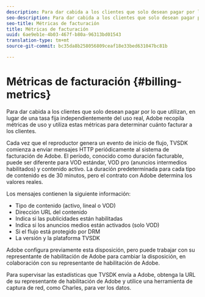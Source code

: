 ```yaml
---
description: Para dar cabida a los clientes que solo desean pagar por lo que utilizan, en lugar de una tasa fija independientemente del uso real, Adobe recopila métricas de uso y utiliza estas métricas para determinar cuánto facturar a los clientes.
seo-description: Para dar cabida a los clientes que solo desean pagar por lo que utilizan, en lugar de una tasa fija independientemente del uso real, Adobe recopila métricas de uso y utiliza estas métricas para determinar cuánto facturar a los clientes.
seo-title: Métricas de facturación
title: Métricas de facturación
uuid: 6ae9eb1e-4b03-467f-b80a-96313bd01543
translation-type: tm+mt
source-git-commit: bc35da8b258056809ceaf18e33bed631047bc81b

---
```



# Métricas de facturación {#billing-metrics}

Para dar cabida a los clientes que solo desean pagar por lo que utilizan, en lugar de una tasa fija independientemente del uso real, Adobe recopila métricas de uso y utiliza estas métricas para determinar cuánto facturar a los clientes.

Cada vez que el reproductor genera un evento de inicio de flujo, TVSDK comienza a enviar mensajes HTTP periódicamente al sistema de facturación de Adobe. El período, conocido como duración facturable, puede ser diferente para VOD estándar, VOD pro (anuncios intermedios habilitados) y contenido activo. La duración predeterminada para cada tipo de contenido es de 30 minutos, pero el contrato con Adobe determina los valores reales.

Los mensajes contienen la siguiente información:

* Tipo de contenido (activo, lineal o VOD)
* Dirección URL del contenido
* Indica si las publicidades están habilitadas
* Indica si los anuncios medios están activados (solo VOD)
* Si el flujo está protegido por DRM
* La versión y la plataforma TVSDK

Adobe configura previamente esta disposición, pero puede trabajar con su representante de habilitación de Adobe para cambiar la disposición, en colaboración con su representante de habilitación de Adobe.

Para supervisar las estadísticas que TVSDK envía a Adobe, obtenga la URL de su representante de habilitación de Adobe y utilice una herramienta de captura de red, como Charles, para ver los datos.